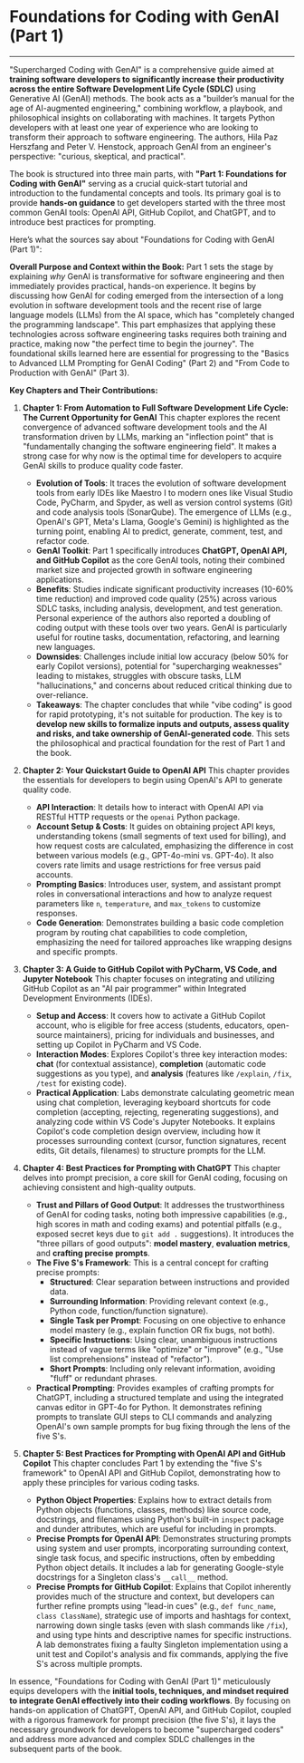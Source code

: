 # Foundations for Coding with GenAI (Part 1)

<hr>

"Supercharged Coding with GenAI" is a comprehensive guide aimed at **training software developers to significantly increase their productivity across the entire Software Development Life Cycle (SDLC)** using Generative AI (GenAI) methods. The book acts as a "builder’s manual for the age of AI-augmented engineering," combining workflow, a playbook, and philosophical insights on collaborating with machines. It targets Python developers with at least one year of experience who are looking to transform their approach to software engineering. The authors, Hila Paz Herszfang and Peter V. Henstock, approach GenAI from an engineer's perspective: "curious, skeptical, and practical".

The book is structured into three main parts, with **"Part 1: Foundations for Coding with GenAI"** serving as a crucial quick-start tutorial and introduction to the fundamental concepts and tools. Its primary goal is to provide **hands-on guidance** to get developers started with the three most common GenAI tools: OpenAI API, GitHub Copilot, and ChatGPT, and to introduce best practices for prompting.

Here’s what the sources say about "Foundations for Coding with GenAI (Part 1)":

**Overall Purpose and Context within the Book:**
Part 1 sets the stage by explaining _why_ GenAI is transformative for software engineering and then immediately provides practical, hands-on experience. It begins by discussing how GenAI for coding emerged from the intersection of a long evolution in software development tools and the recent rise of large language models (LLMs) from the AI space, which has "completely changed the programming landscape". This part emphasizes that applying these technologies across software engineering tasks requires both training and practice, making now "the perfect time to begin the journey". The foundational skills learned here are essential for progressing to the "Basics to Advanced LLM Prompting for GenAI Coding" (Part 2) and "From Code to Production with GenAI" (Part 3).

**Key Chapters and Their Contributions:**

1.  **Chapter 1: From Automation to Full Software Development Life Cycle: The Current Opportunity for GenAI**
    This chapter explores the recent convergence of advanced software development tools and the AI transformation driven by LLMs, marking an "inflection point" that is "fundamentally changing the software engineering field". It makes a strong case for why now is the optimal time for developers to acquire GenAI skills to produce quality code faster.

    - **Evolution of Tools**: It traces the evolution of software development tools from early IDEs like Maestro I to modern ones like Visual Studio Code, PyCharm, and Spyder, as well as version control systems (Git) and code analysis tools (SonarQube). The emergence of LLMs (e.g., OpenAI's GPT, Meta's Llama, Google's Gemini) is highlighted as the turning point, enabling AI to predict, generate, comment, test, and refactor code.
    - **GenAI Toolkit**: Part 1 specifically introduces **ChatGPT, OpenAI API, and GitHub Copilot** as the core GenAI tools, noting their combined market size and projected growth in software engineering applications.
    - **Benefits**: Studies indicate significant productivity increases (10-60% time reduction) and improved code quality (25%) across various SDLC tasks, including analysis, development, and test generation. Personal experience of the authors also reported a doubling of coding output with these tools over two years. GenAI is particularly useful for routine tasks, documentation, refactoring, and learning new languages.
    - **Downsides**: Challenges include initial low accuracy (below 50% for early Copilot versions), potential for "supercharging weaknesses" leading to mistakes, struggles with obscure tasks, LLM "hallucinations," and concerns about reduced critical thinking due to over-reliance.
    - **Takeaways**: The chapter concludes that while "vibe coding" is good for rapid prototyping, it's not suitable for production. The key is to **develop new skills to formalize inputs and outputs, assess quality and risks, and take ownership of GenAI-generated code**. This sets the philosophical and practical foundation for the rest of Part 1 and the book.

2.  **Chapter 2: Your Quickstart Guide to OpenAI API**
    This chapter provides the essentials for developers to begin using OpenAI's API to generate quality code.

    - **API Interaction**: It details how to interact with OpenAI API via RESTful HTTP requests or the `openai` Python package.
    - **Account Setup & Costs**: It guides on obtaining project API keys, understanding tokens (small segments of text used for billing), and how request costs are calculated, emphasizing the difference in cost between various models (e.g., GPT-4o-mini vs. GPT-4o). It also covers rate limits and usage restrictions for free versus paid accounts.
    - **Prompting Basics**: Introduces user, system, and assistant prompt roles in conversational interactions and how to analyze request parameters like `n`, `temperature`, and `max_tokens` to customize responses.
    - **Code Generation**: Demonstrates building a basic code completion program by routing chat capabilities to code completion, emphasizing the need for tailored approaches like wrapping designs and specific prompts.

3.  **Chapter 3: A Guide to GitHub Copilot with PyCharm, VS Code, and Jupyter Notebook**
    This chapter focuses on integrating and utilizing GitHub Copilot as an "AI pair programmer" within Integrated Development Environments (IDEs).

    - **Setup and Access**: It covers how to activate a GitHub Copilot account, who is eligible for free access (students, educators, open-source maintainers), pricing for individuals and businesses, and setting up Copilot in PyCharm and VS Code.
    - **Interaction Modes**: Explores Copilot's three key interaction modes: **chat** (for contextual assistance), **completion** (automatic code suggestions as you type), and **analysis** (features like `/explain`, `/fix`, `/test` for existing code).
    - **Practical Application**: Labs demonstrate calculating geometric mean using chat completion, leveraging keyboard shortcuts for code completion (accepting, rejecting, regenerating suggestions), and analyzing code within VS Code's Jupyter Notebooks. It explains Copilot's code completion design overview, including how it processes surrounding context (cursor, function signatures, recent edits, Git details, filenames) to structure prompts for the LLM.

4.  **Chapter 4: Best Practices for Prompting with ChatGPT**
    This chapter delves into prompt precision, a core skill for GenAI coding, focusing on achieving consistent and high-quality outputs.

    - **Trust and Pillars of Good Output**: It addresses the trustworthiness of GenAI for coding tasks, noting both impressive capabilities (e.g., high scores in math and coding exams) and potential pitfalls (e.g., exposed secret keys due to `git add .` suggestions). It introduces the "three pillars of good outputs": **model mastery**, **evaluation metrics**, and **crafting precise prompts**.
    - **The Five S's Framework**: This is a central concept for crafting precise prompts:
      - **Structured**: Clear separation between instructions and provided data.
      - **Surrounding Information**: Providing relevant context (e.g., Python code, function/function signature).
      - **Single Task per Prompt**: Focusing on one objective to enhance model mastery (e.g., explain function OR fix bugs, not both).
      - **Specific Instructions**: Using clear, unambiguous instructions instead of vague terms like "optimize" or "improve" (e.g., "Use list comprehensions" instead of "refactor").
      - **Short Prompts**: Including only relevant information, avoiding "fluff" or redundant phrases.
    - **Practical Prompting**: Provides examples of crafting prompts for ChatGPT, including a structured template and using the integrated canvas editor in GPT-4o for Python. It demonstrates refining prompts to translate GUI steps to CLI commands and analyzing OpenAI's own sample prompts for bug fixing through the lens of the five S's.

5.  **Chapter 5: Best Practices for Prompting with OpenAI API and GitHub Copilot**
    This chapter concludes Part 1 by extending the "five S's framework" to OpenAI API and GitHub Copilot, demonstrating how to apply these principles for various coding tasks.
    - **Python Object Properties**: Explains how to extract details from Python objects (functions, classes, methods) like source code, docstrings, and filenames using Python's built-in `inspect` package and dunder attributes, which are useful for including in prompts.
    - **Precise Prompts for OpenAI API**: Demonstrates structuring prompts using system and user prompts, incorporating surrounding context, single task focus, and specific instructions, often by embedding Python object details. It includes a lab for generating Google-style docstrings for a Singleton class's `__call__` method.
    - **Precise Prompts for GitHub Copilot**: Explains that Copilot inherently provides much of the structure and context, but developers can further refine prompts using "lead-in cues" (e.g., `def func_name`, `class ClassName`), strategic use of imports and hashtags for context, narrowing down single tasks (even with slash commands like `/fix`), and using type hints and descriptive names for specific instructions. A lab demonstrates fixing a faulty Singleton implementation using a unit test and Copilot's analysis and fix commands, applying the five S's across multiple prompts.

In essence, "Foundations for Coding with GenAI (Part 1)" meticulously equips developers with the **initial tools, techniques, and mindset required to integrate GenAI effectively into their coding workflows**. By focusing on hands-on application of ChatGPT, OpenAI API, and GitHub Copilot, coupled with a rigorous framework for prompt precision (the five S's), it lays the necessary groundwork for developers to become "supercharged coders" and address more advanced and complex SDLC challenges in the subsequent parts of the book.
